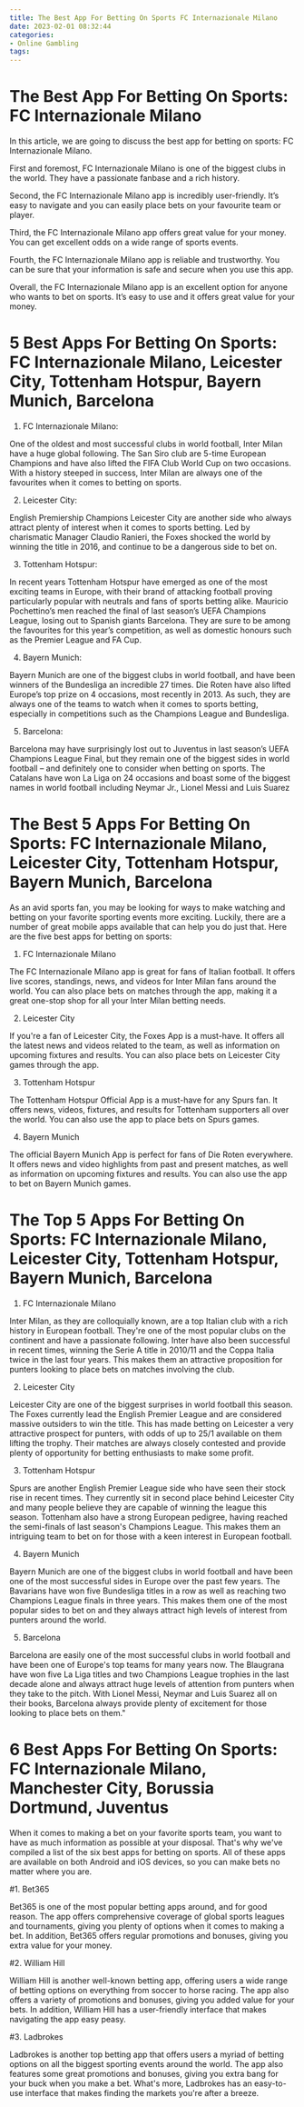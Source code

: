 ```yaml
---
title: The Best App For Betting On Sports FC Internazionale Milano
date: 2023-02-01 08:32:44
categories:
- Online Gambling
tags:
---
```



#  The Best App For Betting On Sports: FC Internazionale Milano

In this article, we are going to discuss the best app for betting on sports: FC Internazionale Milano.

First and foremost, FC Internazionale Milano is one of the biggest clubs in the world. They have a passionate fanbase and a rich history.

Second, the FC Internazionale Milano app is incredibly user-friendly. It’s easy to navigate and you can easily place bets on your favourite team or player.

Third, the FC Internazionale Milano app offers great value for your money. You can get excellent odds on a wide range of sports events.

Fourth, the FC Internazionale Milano app is reliable and trustworthy. You can be sure that your information is safe and secure when you use this app.

Overall, the FC Internazionale Milano app is an excellent option for anyone who wants to bet on sports. It’s easy to use and it offers great value for your money.

# 5 Best Apps For Betting On Sports: FC Internazionale Milano, Leicester City, Tottenham Hotspur, Bayern Munich, Barcelona

1. FC Internazionale Milano:

One of the oldest and most successful clubs in world football, Inter Milan have a huge global following. The San Siro club are 5-time European Champions and have also lifted the FIFA Club World Cup on two occasions. With a history steeped in success, Inter Milan are always one of the favourites when it comes to betting on sports.

2. Leicester City:

English Premiership Champions Leicester City are another side who always attract plenty of interest when it comes to sports betting. Led by charismatic Manager Claudio Ranieri, the Foxes shocked the world by winning the title in 2016, and continue to be a dangerous side to bet on.

3. Tottenham Hotspur:

In recent years Tottenham Hotspur have emerged as one of the most exciting teams in Europe, with their brand of attacking football proving particularly popular with neutrals and fans of sports betting alike. Mauricio Pochettino’s men reached the final of last season’s UEFA Champions League, losing out to Spanish giants Barcelona. They are sure to be among the favourites for this year’s competition, as well as domestic honours such as the Premier League and FA Cup.

4. Bayern Munich:

Bayern Munich are one of the biggest clubs in world football, and have been winners of the Bundesliga an incredible 27 times. Die Roten have also lifted Europe’s top prize on 4 occasions, most recently in 2013. As such, they are always one of the teams to watch when it comes to sports betting, especially in competitions such as the Champions League and Bundesliga.

5. Barcelona:

Barcelona may have surprisingly lost out to Juventus in last season’s UEFA Champions League Final, but they remain one of the biggest sides in world football – and definitely one to consider when betting on sports. The Catalans have won La Liga on 24 occasions and boast some of the biggest names in world football including Neymar Jr., Lionel Messi and Luis Suarez

#  The Best 5 Apps For Betting On Sports: FC Internazionale Milano, Leicester City, Tottenham Hotspur, Bayern Munich, Barcelona

As an avid sports fan, you may be looking for ways to make watching and betting on your favorite sporting events more exciting. Luckily, there are a number of great mobile apps available that can help you do just that. Here are the five best apps for betting on sports:

1. FC Internazionale Milano

The FC Internazionale Milano app is great for fans of Italian football. It offers live scores, standings, news, and videos for Inter Milan fans around the world. You can also place bets on matches through the app, making it a great one-stop shop for all your Inter Milan betting needs.

2. Leicester City

If you're a fan of Leicester City, the Foxes App is a must-have. It offers all the latest news and videos related to the team, as well as information on upcoming fixtures and results. You can also place bets on Leicester City games through the app.

3. Tottenham Hotspur

The Tottenham Hotspur Official App is a must-have for any Spurs fan. It offers news, videos, fixtures, and results for Tottenham supporters all over the world. You can also use the app to place bets on Spurs games.

4. Bayern Munich

The official Bayern Munich App is perfect for fans of Die Roten everywhere. It offers news and video highlights from past and present matches, as well as information on upcoming fixtures and results. You can also use the app to bet on Bayern Munich games.

#  The Top 5 Apps For Betting On Sports: FC Internazionale Milano, Leicester City, Tottenham Hotspur, Bayern Munich, Barcelona

1. FC Internazionale Milano

Inter Milan, as they are colloquially known, are a top Italian club with a rich history in European football. They're one of the most popular clubs on the continent and have a passionate following. Inter have also been successful in recent times, winning the Serie A title in 2010/11 and the Coppa Italia twice in the last four years. This makes them an attractive proposition for punters looking to place bets on matches involving the club.

2. Leicester City

Leicester City are one of the biggest surprises in world football this season. The Foxes currently lead the English Premier League and are considered massive outsiders to win the title. This has made betting on Leicester a very attractive prospect for punters, with odds of up to 25/1 available on them lifting the trophy. Their matches are always closely contested and provide plenty of opportunity for betting enthusiasts to make some profit.

3. Tottenham Hotspur

Spurs are another English Premier League side who have seen their stock rise in recent times. They currently sit in second place behind Leicester City and many people believe they are capable of winning the league this season. Tottenham also have a strong European pedigree, having reached the semi-finals of last season's Champions League. This makes them an intriguing team to bet on for those with a keen interest in European football.

4. Bayern Munich

Bayern Munich are one of the biggest clubs in world football and have been one of the most successful sides in Europe over the past few years. The Bavarians have won five Bundesliga titles in a row as well as reaching two Champions League finals in three years. This makes them one of the most popular sides to bet on and they always attract high levels of interest from punters around the world.

5. Barcelona

Barcelona are easily one of the most successful clubs in world football and have been one of Europe's top teams for many years now. The Blaugrana have won five La Liga titles and two Champions League trophies in the last decade alone and always attract huge levels of attention from punters when they take to the pitch. With Lionel Messi, Neymar and Luis Suarez all on their books, Barcelona always provide plenty of excitement for those looking to place bets on them."

#  6 Best Apps For Betting On Sports: FC Internazionale Milano, Manchester City, Borussia Dortmund, Juventus

When it comes to making a bet on your favorite sports team, you want to have as much information as possible at your disposal. That's why we've compiled a list of the six best apps for betting on sports. All of these apps are available on both Android and iOS devices, so you can make bets no matter where you are.

#1. Bet365

Bet365 is one of the most popular betting apps around, and for good reason. The app offers comprehensive coverage of global sports leagues and tournaments, giving you plenty of options when it comes to making a bet. In addition, Bet365 offers regular promotions and bonuses, giving you extra value for your money.

#2. William Hill

William Hill is another well-known betting app, offering users a wide range of betting options on everything from soccer to horse racing. The app also offers a variety of promotions and bonuses, giving you added value for your bets. In addition, William Hill has a user-friendly interface that makes navigating the app easy peasy.

#3. Ladbrokes

Ladbrokes is another top betting app that offers users a myriad of betting options on all the biggest sporting events around the world. The app also features some great promotions and bonuses, giving you extra bang for your buck when you make a bet. What's more, Ladbrokes has an easy-to-use interface that makes finding the markets you're after a breeze.